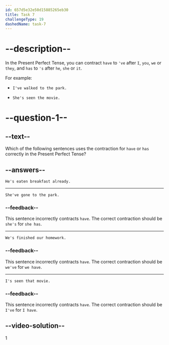 ```yaml
---
id: 657d5e32e50d15885265eb30
title: Task 7
challengeType: 19
dashedName: task-7
---
```


# --description--

 In the Present Perfect Tense, you can contract `have` to `'ve` after `I`, `you`, `we` or `they`, and `has` to `'s` after `he`, `she` or `it`.

For example:

- `I've walked to the park.`

- `She's seen the movie.`

# --question-1--

## --text--

Which of the following sentences uses the contraction for `have` or `has` correctly in the Present Perfect Tense?

## --answers--

`He's eaten breakfast already.`

---

`She've gone to the park.`

### --feedback--

This sentence incorrectly contracts `have`. The correct contraction should be `she's` for `she has`.

---

`We's finished our homework.`

### --feedback--

This sentence incorrectly contracts `have`. The correct contraction should be `we've` for `we have`.

---

`I's seen that movie.`

### --feedback--

This sentence incorrectly contracts `have`. The correct contraction should be `I've` for `I have`.

## --video-solution--

1
